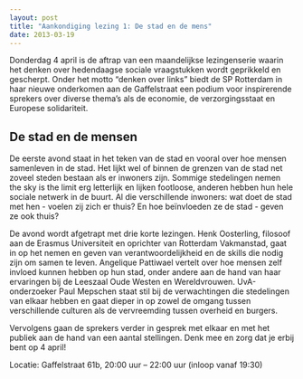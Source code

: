 ```yaml
---
layout: post
title: "Aankondiging lezing 1: De stad en de mens"
date: 2013-03-19
---
```


Donderdag 4 april is de aftrap van een maandelijkse lezingenserie waarin het
denken over hedendaagse sociale vraagstukken wordt geprikkeld en gescherpt.
Onder het motto “denken over links” biedt de SP Rotterdam in haar nieuwe
onderkomen aan de Gaffelstraat een podium voor inspirerende sprekers over
diverse thema’s als de economie, de verzorgingsstaat en Europese solidariteit.

De stad en de mensen
--------------------

De eerste avond staat in het teken van de stad en vooral over hoe mensen
samenleven in de stad. Het lijkt wel of binnen de grenzen van de stad net
zoveel steden bestaan als er inwoners zijn. Sommige stedelingen nemen the sky
is the limit erg letterlijk en lijken footloose, anderen hebben hun hele
sociale netwerk in de buurt. Al die verschillende inwoners: wat doet de stad
met hen - voelen zij zich er thuis? En hoe beïnvloeden ze de stad - geven ze
ook thuis?

De avond wordt afgetrapt met drie korte lezingen. Henk Oosterling, filosoof aan
de Erasmus Universiteit en oprichter van Rotterdam Vakmanstad, gaat in op het
nemen en geven van verantwoordelijkheid en de skills die nodig zijn om samen te
leven. Angelique Pattiwael vertelt over hoe mensen zelf invloed kunnen hebben
op hun stad, onder andere aan de hand van haar ervaringen bij de Leeszaal Oude
Westen en Wereldvrouwen. UvA-onderzoeker Paul Mepschen staat stil bij de
verwachtingen die stedelingen van elkaar hebben en gaat dieper in op zowel de
omgang tussen verschillende culturen als de vervreemding tussen overheid en
burgers.

Vervolgens gaan de sprekers verder in gesprek met elkaar en met het publiek aan
de hand van een aantal stellingen. Denk mee en zorg dat je erbij bent op 4
april!

Locatie: Gaffelstraat 61b, 20:00 uur – 22:00 uur (inloop vanaf 19:30) 
